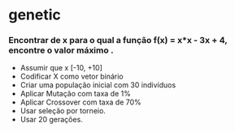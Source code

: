 # genetic

### Encontrar de x para o qual a função f(x) = x*x - 3x + 4, encontre o valor máximo .

* Assumir que x [-10, +10]
* Codificar X como vetor binário
* Criar uma população inicial com 30 indivíduos
* Aplicar Mutação com taxa de 1%
* Aplicar Crossover com taxa de 70%
* Usar seleção por torneio.
* Usar 20 gerações.
